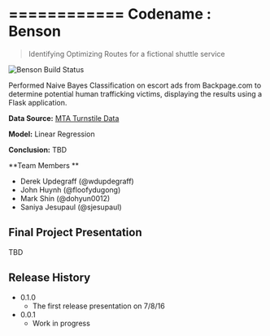 ============
Codename : Benson
============

> Identifying Optimizing Routes for a fictional shuttle service

![Benson Build Status][buildstatus-url]

Performed Naive Bayes Classification on escort ads from Backpage.com to determine potential human trafficking victims, displaying the results using a Flask application.

**Data Source:** [MTA Turnstile Data](wwww.google.com)

**Model:** Linear Regression

**Conclusion:** TBD


**Team Members **
* Derek Updegraff (@wdupdegraff)
* John Huynh (@floofydugong)
* Mark Shin (@dohyun0012)
* Saniya Jesupaul (@sjesupaul)

## Final Project Presentation

TBD

## Release History

* 0.1.0
    * The first release presentation on 7/8/16
* 0.0.1
    * Work in progress

[buildstatus-url]: https://img.shields.io/badge/build-updating-yellow.svg